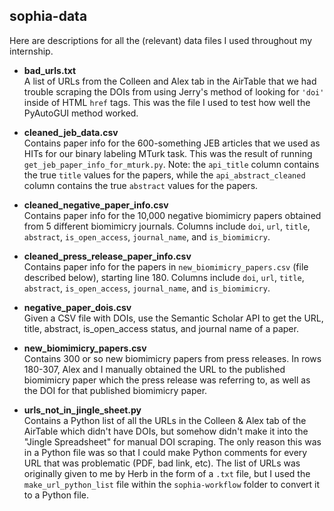## sophia-data
Here are descriptions for all the (relevant) data files I used throughout my internship.

- **bad_urls.txt**\
  A list of URLs from the Colleen and Alex tab in the AirTable that we had trouble scraping the DOIs from using Jerry's method of looking for ```'doi'``` inside of HTML ```href``` tags. This was the file I used to test how well the PyAutoGUI method worked.
  
  
- **cleaned_jeb_data.csv**\
  Contains paper info for the 600-something JEB articles that we used as HITs for our binary labeling MTurk task. This was the result of running ```get_jeb_paper_info_for_mturk.py```.
  Note: the ```api_title``` column contains the true ```title``` values for the papers, while the ```api_abstract_cleaned``` column contains the true ```abstract``` values for the papers.
  

- **cleaned_negative_paper_info.csv**\
  Contains paper info for the 10,000 negative biomimicry papers obtained from 5 different biomimicry journals. Columns include ```doi```, ```url```, ```title```, ```abstract```, ```is_open_access```, ```journal_name```, and ```is_biomimicry```.


- **cleaned_press_release_paper_info.csv**\
  Contains paper info for the papers in ```new_biomimicry_papers.csv``` (file described below), starting line 180. Columns include ```doi```, ```url```, ```title```, ```abstract```, ```is_open_access```, ```journal_name```, and ```is_biomimicry```.
  

- **negative_paper_dois.csv**\
  Given a CSV file with DOIs, use the Semantic Scholar API to get the URL, title, abstract, is_open_access status, and journal name of a paper.
  

- **new_biomimicry_papers.csv**\
  Contains 300 or so new biomimicry papers from press releases. In rows 180-307, Alex and I manually obtained the URL to the published biomimicry paper which the press release was referring to, as well as the DOI for that published biomimicry paper. 
  

- **urls_not_in_jingle_sheet.py**\
  Contains a Python list of all the URLs in the Colleen & Alex tab of the AirTable which didn't have DOIs, but somehow didn't make it into the "Jingle Spreadsheet" for manual DOI scraping. The only reason this was in a Python file was so that I could make Python comments for every URL that was problematic (PDF, bad link, etc). The list of URLs was originally given to me by Herb in the form of a ```.txt``` file, but I used the ```make_url_python_list``` file within the ```sophia-workflow``` folder to convert it to a Python file.